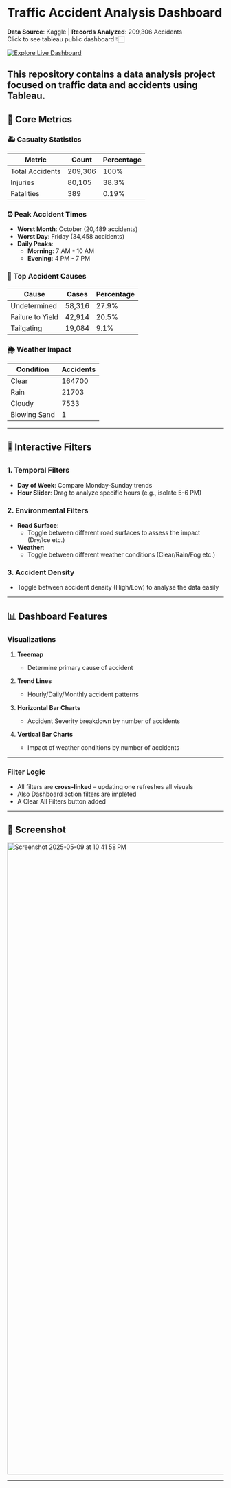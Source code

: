 # Traffic Accident Analysis Dashboard  
**Data Source**: Kaggle | **Records Analyzed**: 209,306 Accidents   
Click to see tableau public dashboard 👇🏻

[![Explore Live Dashboard](https://img.shields.io/badge/Tableau_Dashboard-E97627?style=for-the-badge&logo=tableau)](https://public.tableau.com/app/profile/abhiram.dinesh/viz/Dashboard1Trafficaccidents/Dashboard1)  

This repository contains a data analysis project focused on traffic data and accidents using Tableau.
---

## 📌 **Core Metrics**  
### 🚑 **Casualty Statistics**  
| **Metric**               | **Count** | **Percentage** |  
|---------------------------|-----------|----------------|  
| Total Accidents           | 209,306   | 100%           |  
| Injuries                  | 80,105    | 38.3%          |  
| Fatalities                | 389       | 0.19%          |  

### ⏰ **Peak Accident Times**  
- **Worst Month**: October (20,489 accidents)
- **Worst Day**: Friday (34,458 accidents) 
- **Daily Peaks**:  
  - **Morning**: 7 AM - 10 AM  
  - **Evening**: 4 PM - 7 PM  

### 🚦 **Top Accident Causes**  
| Cause                      | Cases    | Percentage |  
|----------------------------|----------|------------|  
| Undetermined               | 58,316   | 27.9%      |  
| Failure to Yield           | 42,914   | 20.5%      |  
| Tailgating                 | 19,084   | 9.1%       |  

### 🌦️ **Weather Impact**  
| Condition               | Accidents | 
|-------------------------|-----------|
| Clear                   | 164700    |  (Highest)
| Rain                    | 21703     |
| Cloudy                  | 7533      |  
| Blowing Sand            | 1         |  (Lowest)



---

## 🎚️ **Interactive Filters**  
### **1. Temporal Filters**  
- **Day of Week**: Compare Monday-Sunday trends 
- **Hour Slider**: Drag to analyze specific hours (e.g., isolate 5-6 PM)  

### **2. Environmental Filters**  
- **Road Surface**:  
  - Toggle between different road surfaces to assess the impact (Dry/Ice etc.)
- **Weather**:
  - Toggle between different weather conditions (Clear/Rain/Fog etc.)  

### **3. Accident Density**  
- Toggle between accident density (High/Low) to analyse the data easily

---

## 📊 **Dashboard Features**  
### **Visualizations**  
1. **Treemap**  
   - Determine primary cause of accident
 

2. **Trend Lines**  
   - Hourly/Daily/Monthly accident patterns  
  

3. **Horizontal Bar Charts**  
   - Accident Severity breakdown by number of accidents 


4. **Vertical Bar Charts**  
   - Impact of weather conditions by number of accidents
---




### **Filter Logic**  
- All filters are **cross-linked** – updating one refreshes all visuals  
- Also Dashboard action filters are impleted
- A Clear All Filters button added 



---

## 📸 **Screenshot**  
<img width="1470" alt="Screenshot 2025-05-09 at 10 41 58 PM" src="https://github.com/user-attachments/assets/e0707163-6648-497d-81a5-568d89556884" />


---

